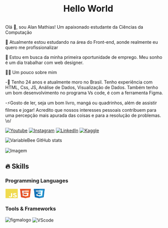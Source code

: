 <!--título-->
<div id="user-content-toc">
  <ul align="center">
    <summary><h1 style="display: inline-block">Hello World</h1></summary>
</div>

<!-- Presentation -->
<p>
 Olá 👋, sou Alan Mathias! Um apaixonado estudante da Ciências da Computação

🌱 Atualmente estou estudando na área do Front-end, aonde realmente eu quero me profissionalizar

🔭 Estou em busca da minha primeira oportunidade de emprego. Meu sonho é um dia trabalhar com web designer.
</p>



👨‍💻 Um pouco sobre mim 

-💬 Tenho 24 anos e atualmente moro no Brasil. Tenho experiência com HTML, Css, JS, Análise de Dados, Visualização de Dados. Também tenho um bom desenvolvimento no programa Vs code, é com a ferramenta Figma.

-⚡Gosto de ler, seja um bom livro, mangá ou quadrinhos, além de assistir filmes e jogar! Acredito que nossos interesses pessoais contribuem para uma percepção mais apurada das coisas e para a resolução de problemas. \o/

<!-- Links -->
[![Youtube](https://img.shields.io/badge/YouTube-FF0000?style=for-the-badge&logo=youtube&logoColor=white)](https://www.youtube.com/channel/UC177sCc63-aazx2T3n1LGWg)
[![Instagram](https://img.shields.io/badge/Instagram-E4405F?style=for-the-badge&logo=instagram&logoColor=white)](https://www.instagram.com/toquinhaman/)
[![LinkedIn](https://img.shields.io/badge/LinkedIn-0077B5?style=for-the-badge&logo=linkedin&logoColor=white)](https://www.linkedin.com/in/christian-oliveira-925532257/)
[![Kaggle](https://img.shields.io/badge/Kaggle-20BEFF?style=for-the-badge&logo=Kaggle&logoColor=white)](https://www.kaggle.com/variablebee)

<!-- GithubStats -->
![VariableBee GitHub stats](https://github-readme-stats.vercel.app/api?username=alanmathias12&show_icons=true&theme=gotham)


<!-- GIF -->
<p align="left">
  <img align="center" src="https://github.com/VariableBee/VariableBee/assets/77739311/4e9f41af-6b57-49a7-b15a-74322e96b4d7" alt="Imagem">
</p>

## 🔥 Skills
<!-- Skills: Programming Languages -->
  <div style="flex-basis: 48%;">
    <h3>Programming Languages</h3>
    <img align="center" alt="Js" height="30" width="40" src="https://raw.githubusercontent.com/devicons/devicon/master/icons/javascript/javascript-plain.svg">
    <img align="center" alt="HTML" height="30" width="40" src="https://raw.githubusercontent.com/devicons/devicon/master/icons/html5/html5-original.svg">
    <img align="center" alt="CSS" height="30" width="40" src="https://raw.githubusercontent.com/devicons/devicon/master/icons/css3/css3-original.svg">
  </div>
  
  <!-- Skills: Tools & Frameworks -->
  <div style="flex-basis: 48%;">
    <h3>Tools & Frameworks</h3>
    <img src="https://cdn.jsdelivr.net/gh/devicons/devicon/icons/figma/figma-original.svg"height="40"alt="figmalogo"/>
    <img align="center" alt="VScode" height="30" width="40" src="https://cdn.jsdelivr.net/gh/devicons/devicon/icons/vscode/vscode-original.svg">
  </div>
  
